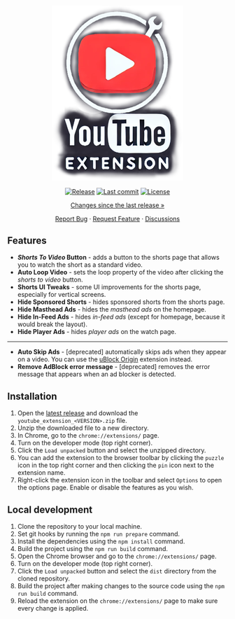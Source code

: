 <div align="center">

  <img src="assets/logo.png" alt="logo" width="300px">

  [![Release][release-shield]][latest-release]
  [![Last commit][last-commit-shield]][latest-commit]
  [![License][license-shield]][license-file]

  [Changes since the last release »][latest-changes]

  [Report Bug][bug-report-template] · [Request Feature][feature-request-template] · [Discussions][discussions]

</div>


## Features

- ***Shorts To Video* Button** - adds a button to the shorts page that allows you to watch the short as a standard video.
- **Auto Loop Video** - sets the loop property of the video after clicking the *shorts to video* button.
- **Shorts UI Tweaks** - some UI improvements for the shorts page, especially for vertical screens.
- **Hide Sponsored Shorts** - hides sponsored shorts from the shorts page.
- **Hide Masthead Ads** - hides the *masthead ads* on the homepage.
- **Hide In-Feed Ads** - hides *in-feed ads* (except for homepage, because it would break the layout).
- **Hide Player Ads** - hides *player ads* on the watch page.

<hr/>

- **Auto Skip Ads** - [deprecated] automatically skips ads when they appear on a video. You can use the [uBlock Origin][ublock-origin] extension instead.
- **Remove AdBlock error message** - [deprecated] removes the error message that appears when an ad blocker is detected.


## Installation

1. Open the [latest release][latest-release] and download the `youtube_extension_<VERSION>.zip` file.
2. Unzip the downloaded file to a new directory.
3. In Chrome, go to the `chrome://extensions/` page.
4. Turn on the developer mode (top right corner).
5. Click the `Load unpacked` button and select the unzipped directory.
6. You can add the extension to the browser toolbar by clicking the `puzzle` icon in the top right corner and then clicking the `pin` icon next to the extension name.
7. Right-click the extension icon in the toolbar and select `Options` to open the options page. Enable or disable the features as you wish.


## Local development

1. Clone the repository to your local machine.
2. Set git hooks by running the `npm run prepare` command.
3. Install the dependencies using the `npm install` command.
4. Build the project using the `npm run build` command.
5. Open the Chrome browser and go to the `chrome://extensions/` page.
6. Turn on the developer mode (top right corner).
7. Click the `Load unpacked` button and select the `dist` directory from the cloned repository.
8. Build the project after making changes to the source code using the `npm run build` command.
9. Reload the extension on the `chrome://extensions/` page to make sure every change is applied.


<!-- Shields -->
[release-shield]: https://img.shields.io/github/v/release/dae-ne/youtube-browser-extension
[last-commit-shield]: https://img.shields.io/github/last-commit/dae-ne/youtube-browser-extension
[license-shield]: https://img.shields.io/github/license/dae-ne/youtube-browser-extension.svg

<!-- Links -->
[latest-release]: https://github.com/dae-ne/youtube-browser-extension/releases/latest
[latest-changes]: https://github.com/dae-ne/youtube-browser-extension/compare/latest...main
[latest-commit]: https://github.com/dae-ne/youtube-browser-extension/compare/main^...main
[discussions]: https://github.com/dae-ne/youtube-browser-extension/discussions
[license-file]: LICENSE
[ublock-origin]: https://github.com/gorhill/uBlock

<!-- Issue templates -->
[bug-report-template]: https://github.com/dae-ne/youtube-browser-extension/issues/new?labels=bug&template=bug_report.md
[feature-request-template]: https://github.com/dae-ne/youtube-browser-extension/issues/new?labels=enhancement&template=feature_request.md
